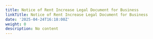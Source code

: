 ```yaml
---
title: Notice of Rent Increase Legal Document for Business
linkTitle: Notice of Rent Increase Legal Document for Business
date: '2025-04-24T16:18:00Z'
weight: 0
description: No content
---
```



